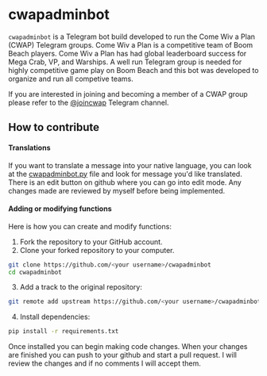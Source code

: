cwapadminbot
============

`cwapadminbot` is a Telegram bot build developed to run the Come Wiv a Plan (CWAP) Telegram groups. Come Wiv a Plan is a
competitive team of Boom Beach players. Come Wiv a Plan has had global leaderboard success for Mega Crab, VP, and 
Warships. A well run Telegram group is needed for highly competitive game play on Boom Beach and this bot was developed 
to organize and run all competive teams.

If you are interested in joining and becoming a member of a CWAP group please refer to the 
[@joincwap](https://t.me/joincwap) Telegram channel.

## How to contribute

#### Translations

If you want to translate a message into your native language, you can look at the [cwapadminbot.py](https://github.com/scipio314/cwapadminbot/blob/master/src/cwapadminbot/cwapadminbot.py) file and look for message you'd like translated. There is an edit button on github where you can go into edit mode. Any changes made are reviewed by myself before being implemented.

#### Adding or modifying functions

Here is how you can create and modify functions:

1. Fork the repository to your GitHub account.
2. Clone your forked repository to your computer.

```bash
git clone https://github.com/<your username>/cwapadminbot
cd cwapadminbot
```

3. Add a track to the original repository:

```bash
git remote add upstream https://github.com/<your username>/cwapadminbot
```

4. Install dependencies:

```bash
pip install -r requirements.txt
```

Once installed you can begin making code changes. When your changes are finished you can push to your github and start
a pull request. I will review the changes and if no comments I will accept them.